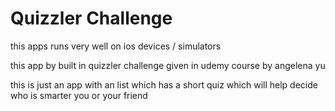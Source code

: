 

# Quizzler Challenge
this apps runs very well on ios devices / simulators 

this app by built in quizzler challenge given in udemy course by angelena yu

this is just an app with an list which has a short quiz which will help decide who is smarter you or your friend